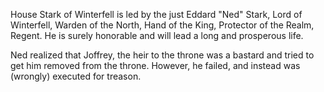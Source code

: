 House Stark of Winterfell is led by the just Eddard "Ned" Stark, Lord of
Winterfell, Warden of the North, Hand of the King, Protector of the Realm,
Regent.  He is surely honorable and will lead a long and prosperous life.

Ned realized that Joffrey, the heir to the throne was a bastard and tried to get
him removed from the throne. However, he failed, and instead was (wrongly) executed for
treason.
